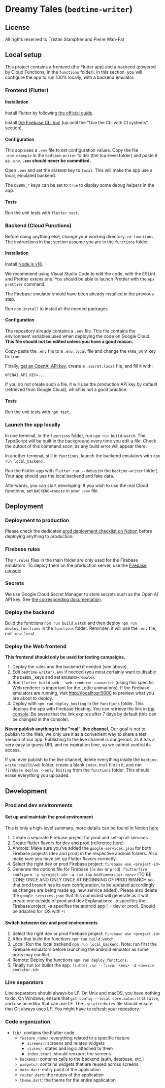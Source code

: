 # Dreamy Tales (`bedtime-writer`)

## License

All rights reserved to Tristan Stampfler and Pierre Wan-Fat

## Local setup

This project contains a frontend (the Flutter app) and a backend (powered by Cloud Functions, in
the `functions` folder). In this section, you will configure the app to run 100% locally, with a
backend emulator.

### Frontend (Flutter)

#### Installation

Install Flutter by following [the official guide](https://docs.flutter.dev/get-started/install).

Install [the Firebase CLI tool](https://firebase.google.com/docs/cli#setup_update_cli) (up until the
"Use the CLI with CI systems" section).

#### Configuration

This app uses a `.env` file to set configuration values. Copy the file `.env.example` in the
`bedtime-writer` folder (the top-level folder) and paste it as `.env`. **`.env` should never be
committed.**

Open `.env` and set the `BACKEND` key to `local`. This will make the app use a local, emulated
backend.

The `DEBUG_*` keys can be set to `true` to display some debug helpers in the app.

#### Tests

Run the unit tests with `flutter test`.

### Backend (Cloud Functions)

Before doing anything else, change your working directory: `cd functions`. The instructions in that
section assume you are in the `functions` folder.

#### Installation

Install [Node.js v18](https://nodejs.org/en/download).

We recommend using Visual Studio Code to edit the code, with the ESLint and Prettier extensions.
You should be able to launch Prettier with the `npx prettier` command.

The Firebase emulator should have been already installed in the previous step.

Run `npm install` to install all the needed packages.

#### Configuration

The repository already contains a `.env` file. This file contains the environment variables used
when deploying the code on Google Cloud. **This file should not be edited unless you have a good
reason.**

Copy-paste the `.env` file to a `.env.local` file and change the `FAKE_DATA` key to `true`.

Finally, [get an OpenAI API key](https://platform.openai.com/overview), create a `.secret.local`
file, and fill it with:

```text
OPENAI_API_KEY=...
```

If you do not create such a file, it will use the production API key by default (retrieved from
Google Cloud), which is not a good practice.

#### Tests

Run the unit tests with `npm test`.

### Launch the app locally

In one terminal, in the `functions` folder, run `npm run build:watch`. The TypeScript will be built
in the background every time you edit a file. Check the output of this command soon, as any build
error will appear there.

In another terminal, still in `functions`, launch the backend emulators with
`npm run local_backend`.

Run the Flutter app with `flutter run --debug` (in the `bedtime-writer` folder). Your app should
use the local backend and fake data.

Afterwards, you can start developing. If you wish to use the real Cloud functions, set
`BACKEND=remote` in your `.env` file.

## Deployment

### Deployment to production

Please check the dedicated [prod deployment checklist on Notion](https://www.notion.so/Checklist-Deploy-to-prod-6dca65fc4e8d4e2e9a581b22f27be099) before deploying anything to production.

### Firebase rules

The `*.rules` files in the main folder are only used for the Firebase emulators. To deploy them on
the production server, use the
[Firebase console](https://console.firebase.google.com/project/bedtime-writer/firestore/rules).

### Secrets

We use Google Cloud Secret Manager to store secrets such as the Open AI API key. See
[the corresponding documentation](https://firebase.google.com/docs/functions/config-env#secret-manager).

### Deploy the backend

Build the functions `npm run build:watch` and then deploy `npm run deploy_functions` in the `functions` folder. Reminder: it will use the `.env` file,
not `.env.local`.

### Deploy the Web frontend

**This frontend should only be used for testing campaigns.**

1. Deploy the rules and the backend if needed (see above).
2. Edit `bedtime-writer/.env` if needed (you most certainly want to disable the `DEBUG_` keys and 
   set `BACKEND=remote`).
3. Run `flutter build web --web-renderer canvaskit` (using this specific Web renderer is important
   for the Lottie animations). If the Firebase emulators are running, visit <http://localhost:5000>
   to preview what you are about to deploy.
4. Deploy with `npm run deploy_hosting` in the `functions` folder. This deploys the app with
   Firebase Hosting. You can retrieve the link in
   [the console](https://console.firebase.google.com/project/bedtime-writer/hosting/sites). Be aware
   that the link expires after 7 days by default (this can be changed in the console).

**Never publish anything to the "real", live channel.** Our goal is not to publish to the Web, we
only use it as a convenient way to share a test version of our app. Publishing to the live channel
is dangerous, as it has a very easy to guess URL and no expiration time, so we cannot control its
access.

If you ever publish to the live channel, delete everything inside the `bedtime-writer/build/web`
folder, create a blank `index.html` file in it, and run `firebase deploy --only hosting` from the
`functions` folder. This should erase everything you uploaded.

## Development

### Prod and dev environments

#### Set up and maintain the prod environment
This is only a high-level summary, more details can be found in Notion [here](https://www.notion.so/Doc-Dev-and-Prod-environments-76efad6267c84eff8a2d9b975f782a4e)
1. Create a separate Firebase project for prod and set-up all services
2. Create flutter flavors for dev and prod ([reference here](https://kmtsandeepanie.medium.com/set-up-multiple-firebase-environments-in-flutter-9f88bc284454))
3. Android: Make sure you’ve added the `google-services.json` for both Firebase projects (dev and prod) in the respective android folders. Also make sure you have set up Flutter flavors correctly.
4. Select the right dev or prod Firebase project:  `firebase use <project-id>`
5. Generate the options file for Firebase (<env> is `dev` or `prod`): `flutterfire configure -p <project-id> -a com.tap.bedtimewriter.<env>` (TO BE DONE ONCE AND ONLY ONCE AT BEGINNING OF PROD BRANCH so that prod branch has its own configuration, to be updated accordingly as changes are being made eg. new service added). Please also delete the `google-services.json` that this command will generate as it will create one outside of prod and dev
   Explanations: -p specifies the Firebase project, -a specifies the android app (<env> = dev or prod). Should be adapted for iOS with -i

#### Switch between dev and prod environments
1. Select the right dev or prod Firebase project: `firebase use <project-id>`
2. After that build the functions `npm run build:watch`.
3. Local: Run the local backend `npm run local_backend`. Note: run first the Firebase emulators before launching the android emulator as some ports may conflict.
4. Remote: Deploy the functions `npm run deploy_functions`.
5. Finally run (or build) the app: `flutter run --flavor <env> -d <device-emulator-id>`

### Line separators

Line separators should always be LF. On Unix and macOS, you have nothing to do. On Windows, ensure
that `git config --local core.autocrlf` is `false`, and use an editor that can use LF. The
`.gitattributes` file should ensure that Git always uses LF. You might have to [refresh your
repository](https://docs.github.com/en/get-started/getting-started-with-git/configuring-git-to-handle-line-endings#refreshing-a-repository-after-changing-line-endings).

### Code organization

* `lib/`: contains the Flutter code
  * `feature_name/`: everything related to a specific feature
    * `screens/`: screens and related widgets
    * `states/`: states and logic attached to them
    * `index.start`: should reexport the screens
  * `backend/`: contains calls to the backend (auth, database, etc.)
  * `widgets/`: contains widgets that are reused across screens
  * `main.dart`: entry point of the application
  * `router.dart`: the routes of the application
  * `theme.dart`: the theme for the entire application
